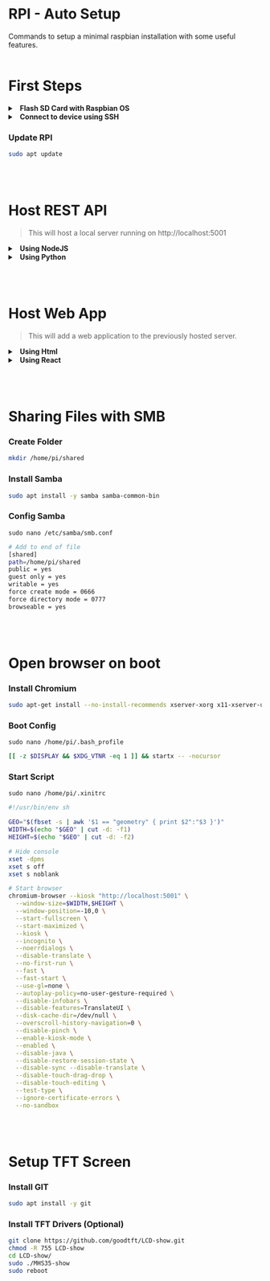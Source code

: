 # RPI - Auto Setup
Commands to setup a minimal raspbian installation with some useful features.
<br></br>
# First Steps
<details>
  <summary> &nbsp; <b>Flash SD Card with Raspbian OS</b></summary>

1. ### &nbsp; Open [Raspberry Pi Imager](https://www.raspberrypi.com/software/)
2. ### &nbsp; Choose Device (RPI 3, 4, 400, 5)
3. ### &nbsp; Choose OS --> `Raspberry Pi OS (Other)`
4. ### &nbsp; Select `Raspbian x64 Legacy - No Desktop (0.3gb)`
5. ### &nbsp; Choose USB Storage (SD Card Drive)
6. ### &nbsp; Configure settings before flashing
    - Setup Wifi Network
    - Enable SSH
    - User: Pi
    - Password: YOUR PASSWORD
</details>

<details>
  <summary> &nbsp; <b>Connect to device using SSH</b></summary>

1. ### &nbsp; Open terminal on a pc in the same network
2. ### &nbsp; Find the IP address of your RPI (Windows)
    ```bash
    nslookup raspberrypi
    ```
3. ### &nbsp; Connect to RPI using SSH
    ```bash
    ssh pi@xxx.xxx.xxx
    ```

</details>



### Update RPI
```bash
sudo apt update
```

<br></br>
# Host REST API
> This will host a local server running on http://localhost:5001
<details>
  <summary> &nbsp; <b>Using NodeJS</b></summary>


### Install NodeJS 
```bash
curl -fsSL https://deb.nodesource.com/setup_20.x | sudo -E bash -
sudo apt-get install -y nodejs
```

### Create Folder 
```bash
mkdir /home/pi/pi-server
cd /home/pi/pi-server
```

### Create Server 
`sudo nano server.js`
```js
const path = require('path')
const express = require('express')
const app = express()
const PORT = 5001

// serve static assets
app.use(express.static('client/build'));

// Create API endpoints
app.get('/api/message', (req, res) => {
    res.json({message: "Hello from Express JS"})
});

// Send everything else to static content
app.get('*', (req, res) => res.sendFile(path.resolve(__dirname, 'client/build', 'index.html')));

// Open server on specified port
console.log('Server started on port:', PORT)
app.listen(PORT)
```

### Initialize Project 
```bash
npm init
```

### Install Express JS
```bash
npm i express
```

### Start Server
```bash
npm start
```
</details>

<details>
  <summary> &nbsp; <b>Using Python</b></summary>

### Create Folder 
```bash
mkdir /home/pi/pi-server
cd /home/pi/pi-server
```

### Create virtual environment
```bash
python3 -m venv .venv
```

### Activate virtual environment
```bash
source venv/bin/activate
```

### Install Flask
```bash
pip install flask
pip install python-dotenv
```

### Create Server
`sudo nano server.py`
```py
from flask import Flask

app = Flask(__name__, static_folder='./client/build', static_url_path='/')

@app.route('/', methods=['GET'])
def index():
    return app.send_static_file('index.html')

@app.route('/api/message', methods=['GET'])
def message():
    return "Hello from Python"
```

### Start Server
```bash
venv/bin/flask --app ./server.py run --no-debugger
```
</details>

<br></br>
# Host Web App
> This will add a web application to the previously hosted server.
<details>
  <summary> &nbsp; <b>Using Html</b></summary>

### Create Folders
```bash
cd /home/pi/pi-server
mkdir client
mkdir client/build
```
</details>

<details>
  <summary> &nbsp; <b>Using React</b></summary>

### Install NodeJS 
```bash
curl -fsSL https://deb.nodesource.com/setup_20.x | sudo -E bash -
sudo apt-get install -y nodejs
```
### Create React App
```bash
cd /home/pi/pi-server
npx create-react-app client
```
</details>

<br></br>
# Sharing Files with SMB

### Create Folder 
```bash
mkdir /home/pi/shared
```
### Install Samba 
```bash
sudo apt install -y samba samba-common-bin
```
### Config Samba
`sudo nano /etc/samba/smb.conf`
```bash
# Add to end of file
[shared]
path=/home/pi/shared
public = yes
guest only = yes
writable = yes
force create mode = 0666
force directory mode = 0777
browseable = yes
```

<br></br>
# Open browser on boot

### Install Chromium 
```bash
sudo apt-get install --no-install-recommends xserver-xorg x11-xserver-utils xinit openbox chromium-browser
```

### Boot Config
`sudo nano /home/pi/.bash_profile`
```bash
[[ -z $DISPLAY && $XDG_VTNR -eq 1 ]] && startx -- -nocursor
```

### Start Script
`sudo nano /home/pi/.xinitrc`
```bash
#!/usr/bin/env sh

GEO="$(fbset -s | awk '$1 == "geometry" { print $2":"$3 }')"
WIDTH=$(echo "$GEO" | cut -d: -f1)
HEIGHT=$(echo "$GEO" | cut -d: -f2)

# Hide console
xset -dpms
xset s off
xset s noblank

# Start browser
chromium-browser --kiosk "http://localhost:5001" \
  --window-size=$WIDTH,$HEIGHT \
  --window-position=-10,0 \
  --start-fullscreen \
  --start-maximized \
  --kiosk \
  --incognito \
  --noerrdialogs \
  --disable-translate \
  --no-first-run \
  --fast \
  --fast-start \
  --use-gl=none \
  --autoplay-policy=no-user-gesture-required \
  --disable-infobars \
  --disable-features=TranslateUI \
  --disk-cache-dir=/dev/null \
  --overscroll-history-navigation=0 \
  --disable-pinch \
  --enable-kiosk-mode \
  --enabled \
  --disable-java \
  --disable-restore-session-state \
  --disable-sync --disable-translate \
  --disable-touch-drag-drop \
  --disable-touch-editing \
  --test-type \
  --ignore-certificate-errors \
  --no-sandbox

```

<br></br>
# Setup TFT Screen

### Install GIT 
```bash
sudo apt install -y git
```

### Install TFT Drivers (Optional)
```bash
git clone https://github.com/goodtft/LCD-show.git
chmod -R 755 LCD-show
cd LCD-show/
sudo ./MHS35-show
sudo reboot
```
